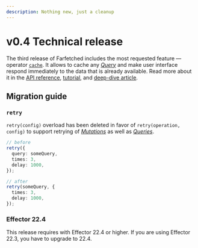 ```yaml
---
description: Nothing new, just a cleanup
---
```


# v0.4 Technical release

The third release of Farfetched includes the most requested feature — operator [`cache`](/api/operators/cache). It allows to cache any [_Query_](/api/primitives/query) and make user interface respond immediately to the data that is already available. Read more about it in the [API reference](/api/operators/cache), [tutorial](/tutorial/caching), and [deep-dive article](/recipes/cache).

## Migration guide

### `retry`

`retry(config)` overload has been deleted in favor of `retry(operation, config)` to support retrying of [_Mutations_](/api/primitives/mutation) as well as [_Queries_](/api/primitives/query).

```ts
// before
retry({
  query: someQuery,
  times: 3,
  delay: 1000,
});

// after
retry(someQuery, {
  times: 3,
  delay: 1000,
});
```

### Effector 22.4

This release requires with Effector 22.4 or higher. If you are using Effector 22.3, you have to upgrade to 22.4.

<!--@include: ./0-4.changelog.md-->
